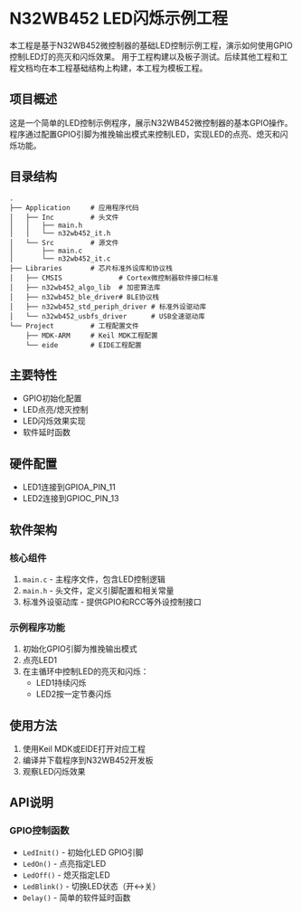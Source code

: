 # N32WB452 LED闪烁示例工程

本工程是基于N32WB452微控制器的基础LED控制示例工程，演示如何使用GPIO控制LED灯的亮灭和闪烁效果。
用于工程构建以及板子测试。后续其他工程和工程文档均在本工程基础结构上构建，本工程为模板工程。

## 项目概述

这是一个简单的LED控制示例程序，展示N32WB452微控制器的基本GPIO操作。程序通过配置GPIO引脚为推挽输出模式来控制LED，实现LED的点亮、熄灭和闪烁功能。

## 目录结构

```
.
├── Application     # 应用程序代码
│   ├── Inc         # 头文件
│   │   ├── main.h
│   │   └── n32wb452_it.h
│   └── Src         # 源文件
│       ├── main.c
│       └── n32wb452_it.c
├── Libraries       # 芯片标准外设库和协议栈
│   ├── CMSIS              # Cortex微控制器软件接口标准
│   ├── n32wb452_algo_lib  # 加密算法库
│   ├── n32wb452_ble_driver# BLE协议栈
│   ├── n32wb452_std_periph_driver # 标准外设驱动库
│   └── n32wb452_usbfs_driver      # USB全速驱动库
└── Project         # 工程配置文件
    ├── MDK-ARM     # Keil MDK工程配置
    └── eide        # EIDE工程配置
```

## 主要特性

- GPIO初始化配置
- LED点亮/熄灭控制
- LED闪烁效果实现
- 软件延时函数

## 硬件配置

- LED1连接到GPIOA_PIN_11
- LED2连接到GPIOC_PIN_13

## 软件架构

### 核心组件
1. `main.c` - 主程序文件，包含LED控制逻辑
2. `main.h` - 头文件，定义引脚配置和相关常量
3. 标准外设驱动库 - 提供GPIO和RCC等外设控制接口

### 示例程序功能
1. 初始化GPIO引脚为推挽输出模式
2. 点亮LED1
3. 在主循环中控制LED的亮灭和闪烁：
   - LED1持续闪烁
   - LED2按一定节奏闪烁

## 使用方法

1. 使用Keil MDK或EIDE打开对应工程
2. 编译并下载程序到N32WB452开发板
3. 观察LED闪烁效果

## API说明

### GPIO控制函数
- `LedInit()` - 初始化LED GPIO引脚
- `LedOn()` - 点亮指定LED
- `LedOff()` - 熄灭指定LED
- `LedBlink()` - 切换LED状态（开<->关）
- `Delay()` - 简单的软件延时函数

